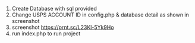 1. Create Database with sql provided
2. Change USPS ACCOUNT ID in config.php & database detail as shown in screenshot
3. screenshot https://prnt.sc/L23Kl-5Yk9Ho
4. run index.php to run project
